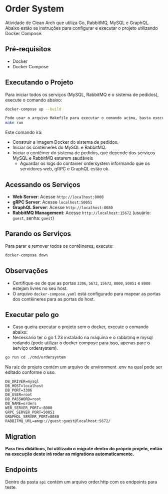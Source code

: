 # Order System

Atividade de Clean Arch que utiliza Go, RabbitMQ, MySQL e GraphQL. Abaixo estão as instruções para configurar e executar o projeto utilizando Docker Compose.

## Pré-requisitos

- Docker
- Docker Compose

## Executando o Projeto

Para iniciar todos os serviços (MySQL, RabbitMQ e o sistema de pedidos), execute o comando abaixo:

```sh
docker-compose up --build

Pode usar o arquivo Makefile para executar o comando acima, basta executar o comando abaixo:
make run
```

Este comando irá:

- Construir a imagem Docker do sistema de pedidos.
- Iniciar os contêineres do MySQL e RabbitMQ.
- Iniciar o contêiner do sistema de pedidos, que depende dos serviços MySQL e RabbitMQ estarem saudáveis
  - Aguardar os logs do container ordersystem informando que os servidores web, gRPC e GraphQL estão ok.

## Acessando os Serviços

- **Web Server**: Acesse `http://localhost:8000`
- **gRPC Server**: Acesse `localhost:50051`
- **GraphQL Server**: Acesse `http://localhost:8080`
- **RabbitMQ Management**: Acesse `http://localhost:15672` (usuário: `guest`, senha: `guest`)

## Parando os Serviços

Para parar e remover todos os contêineres, execute:

```sh
docker-compose down
```

## Observações

- Certifique-se de que as portas `3306`, `5672`, `15672`, `8000`, `50051` e `8080` estejam livres no seu host.
- O arquivo `docker-compose.yaml` está configurado para mapear as portas dos contêineres para as portas do host.

## Executar pelo go

- Caso queira executar o projeto sem o docker, execute o comando abaixo:
- Necessário ter o go 1.23 instalado na máquina e o rabbitmq e mysql rodando (pode utilizar o docker compose para isso, apenas pare o serviço ordersystem).
```sh
go run cd ./cmd/ordersystem

```
Na raiz do projeto contém um arquivo de environment .env na qual pode ser editado conforme o uso.
   ```dotenv
   DB_DRIVER=mysql
   DB_HOST=localhost
   DB_PORT=3306
   DB_USER=root
   DB_PASSWORD=root
   DB_NAME=orders
   WEB_SERVER_PORT=:8000
   GRPC_SERVER_PORT=50051
   GRAPHQL_SERVER_PORT=8080
   RABBITMQ_URL=amqp://guest:guest@localhost:5672/
   ```

## Migration

__Para fins didáticos, foi utilizado o migrate dentro do próprio projeto, então na execução deste irá rodar as migrations automaticamente.__

## Endpoints
Dentro da pasta `api` contém um arquivo order.http com os endpoints para teste.